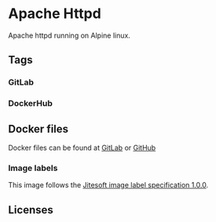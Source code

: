 # Apache Httpd

Apache httpd running on Alpine linux.

## Tags

### GitLab

### DockerHub

## Docker files

Docker files can be found at  [GitLab](https://gitlab.com/jitesoft/dockerfiles/httpd) or [GitHub](https://github.com/jitesoft/docker-httpd)

### Image labels

This image follows the [Jitesoft image label specification 1.0.0](https://gitlab.com/snippets/1866155).

## Licenses

